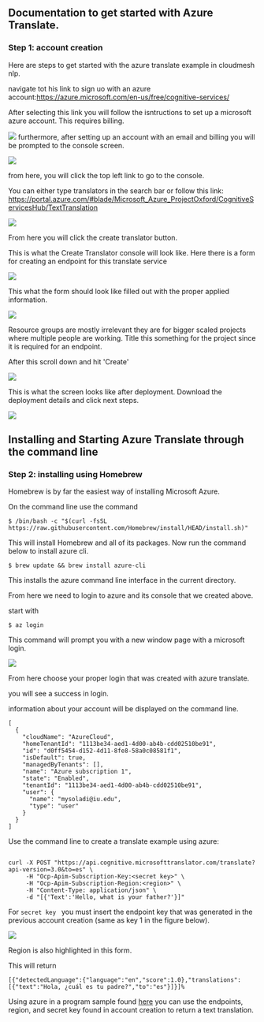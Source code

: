 ## Documentation to get started with Azure Translate.

### Step 1: account creation
Here are steps to get started with the azure translate example in cloudmesh nlp.

navigate tot his link to sign uo with an azure account:https://azure.microsoft.com/en-us/free/cognitive-services/


After selecting this link you will follow the isntructions to set up a microsoft azure account. This requires billing.

![](images/z1.png)
 furthermore, after setting up an account with an email and billing you will be prompted to the console screen.

![](images/z2.png)

from here, you will click the top left link to go to the console.

You can either type translators in the search bar or follow this link:
https://portal.azure.com/#blade/Microsoft_Azure_ProjectOxford/CognitiveServicesHub/TextTranslation

![](images/z3.png)

From here you will click the create translator button.

This is what the Create Translator console will look like. 
Here there is a form for creating an endpoint for this translate service

![](images/z4.png)

This what the form should look like filled
out with the proper applied information. 

![](images/z5.png)

Resource groups are mostly irrelevant they are for bigger scaled projects
where multiple people are working. 
Title this something for the project since it is required for an endpoint.

After this scroll down and hit 'Create'

![](images/z6.png)

This is what the screen looks like after deployment.
Download the deployment details and click next steps.

![](images/z7.png)

## Installing and Starting Azure Translate through the command line

### Step 2: installing using Homebrew

Homebrew is by far the easiest way of installing Microsoft Azure. 

On the command line use the command

```
$ /bin/bash -c "$(curl -fsSL https://raw.githubusercontent.com/Homebrew/install/HEAD/install.sh)"
```
This will install Homebrew and all of its packages.
Now run the command below to install azure cli.

```commandline
$ brew update && brew install azure-cli
```

This installs the azure command line interface in the current directory.

From here we need to login to azure and its console that we created above.

start with 
```
$ az login
```

This command will prompt you with a new window page with a microsoft login.

![](images/z8.png)

From here choose your proper login that was created with azure translate.

you will see a success in login. 


information about your account will be displayed on the command line.

```commandline
[
  {
    "cloudName": "AzureCloud",
    "homeTenantId": "1113be34-aed1-4d00-ab4b-cdd02510be91",
    "id": "d0ff5454-d152-4d11-8fe8-58a0c08581f1",
    "isDefault": true,
    "managedByTenants": [],
    "name": "Azure subscription 1",
    "state": "Enabled",
    "tenantId": "1113be34-aed1-4d00-ab4b-cdd02510be91",
    "user": {
      "name": "mysoladi@iu.edu",
      "type": "user"
    }
  }
]
```

Use the command line to create a translate example using azure:

```commandline

curl -X POST "https://api.cognitive.microsofttranslator.com/translate?api-version=3.0&to=es" \
     -H "Ocp-Apim-Subscription-Key:<secret key>" \
     -H "Ocp-Apim-Subscription-Region:<region>" \
     -H "Content-Type: application/json" \
     -d "[{'Text':'Hello, what is your father?'}]"
```

For ``secret key `` you must insert the endpoint key that was 
generated in the previous account creation
(same as key 1 in the figure below).

![](images/z9.png)

Region is also highlighted in this form.

This will return 
```commandline
[{"detectedLanguage":{"language":"en","score":1.0},"translations":[{"text":"Hola, ¿cuál es tu padre?","to":"es"}]}]%  
```

Using azure in a program sample found 
[here](/Users/mysol/cm/cloudmesh-nlp/cloudmesh/nlp/provider/azure/translatesample2.py)
you can use the endpoints, region, and secret key found in account
creation to return a text translation.



